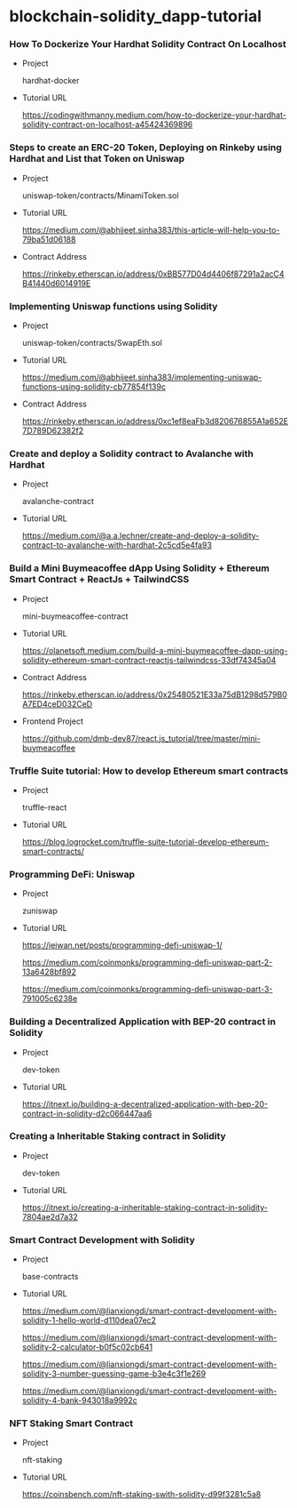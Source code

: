 # blockchain-solidity_dapp-tutorial

### How To Dockerize Your Hardhat Solidity Contract On Localhost

- Project

  hardhat-docker

- Tutorial URL

  https://codingwithmanny.medium.com/how-to-dockerize-your-hardhat-solidity-contract-on-localhost-a45424369896

### Steps to create an ERC-20 Token, Deploying on Rinkeby using Hardhat and List that Token on Uniswap

- Project

  uniswap-token/contracts/MinamiToken.sol

- Tutorial URL 

  https://medium.com/@abhijeet.sinha383/this-article-will-help-you-to-79ba51d06188

- Contract Address

  https://rinkeby.etherscan.io/address/0xBB577D04d4406f87291a2acC4B41440d6014919E
  
### Implementing Uniswap functions using Solidity

- Project

  uniswap-token/contracts/SwapEth.sol

- Tutorial URL 

  https://medium.com/@abhijeet.sinha383/implementing-uniswap-functions-using-solidity-cb77854f139c

- Contract Address

  https://rinkeby.etherscan.io/address/0xc1ef8eaFb3d820676855A1a652E7D789D62382f2
  
### Create and deploy a Solidity contract to Avalanche with Hardhat

- Project

  avalanche-contract

- Tutorial URL

  https://medium.com/@a.a.lechner/create-and-deploy-a-solidity-contract-to-avalanche-with-hardhat-2c5cd5e4fa93

### Build a Mini Buymeacoffee dApp Using Solidity + Ethereum Smart Contract + ReactJs + TailwindCSS

- Project

  mini-buymeacoffee-contract

- Tutorial URL

  https://olanetsoft.medium.com/build-a-mini-buymeacoffee-dapp-using-solidity-ethereum-smart-contract-reactjs-tailwindcss-33df74345a04

- Contract Address

  https://rinkeby.etherscan.io/address/0x25480521E33a75dB1298d579B0A7ED4ceD032CeD

- Frontend Project

  https://github.com/dmb-dev87/react.js_tutorial/tree/master/mini-buymeacoffee

### Truffle Suite tutorial: How to develop Ethereum smart contracts

- Project

  truffle-react

- Tutorial URL

  https://blog.logrocket.com/truffle-suite-tutorial-develop-ethereum-smart-contracts/

### Programming DeFi: Uniswap

- Project

  zuniswap

- Tutorial URL

  https://jeiwan.net/posts/programming-defi-uniswap-1/

  https://medium.com/coinmonks/programming-defi-uniswap-part-2-13a6428bf892
  
  https://medium.com/coinmonks/programming-defi-uniswap-part-3-791005c6238e

### Building a Decentralized Application with BEP-20 contract in Solidity

- Project

  dev-token

- Tutorial URL

  https://itnext.io/building-a-decentralized-application-with-bep-20-contract-in-solidity-d2c066447aa6

### Creating a Inheritable Staking contract in Solidity

- Project

  dev-token

- Tutorial URL

  https://itnext.io/creating-a-inheritable-staking-contract-in-solidity-7804ae2d7a32

### Smart Contract Development with Solidity

- Project

  base-contracts

- Tutorial URL

  https://medium.com/@lianxiongdi/smart-contract-development-with-solidity-1-hello-world-d110dea07ec2

  https://medium.com/@lianxiongdi/smart-contract-development-with-solidity-2-calculator-b0f5c02cb641

  https://medium.com/@lianxiongdi/smart-contract-development-with-solidity-3-number-guessing-game-b3e4c3f1e269

  https://medium.com/@lianxiongdi/smart-contract-development-with-solidity-4-bank-943018a9992c

### NFT Staking Smart Contract

- Project

  nft-staking

- Tutorial URL

  https://coinsbench.com/nft-staking-swith-solidity-d99f3281c5a8
